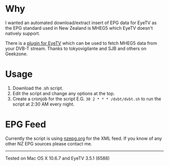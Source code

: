 Why
====
I wanted an automated download/extract insert of EPG data for EyeTV as the EPG standard used in New Zealand
is MHEG5 which EyeTV doesn't natively support.

There is a [plugin for EyeTV](https://github.com/tokyovigilante/EyeTVEPGParser "EyeTV MHEG5 EPG plugin") 
which can be used to fetch MHEG5 data from your DVB-T stream. 
Thanks to tokyovigilante and SJB and others on Geekzone.

Usage
====
1. Download the .sh script.
2. Edit the script and change any options at the top.
3. Create a cronjob for the script E.G. `30 2 * * * /dvbt/dvbt.sh` to run the script at 2:30 AM every night.

EPG Feed
====
Currently the script is using [nzepg.org](http://nzepg.org) for the XML feed. If you know of any other NZ EPG sources please contact me.

---

Tested on Mac OS X 10.6.7 and EyeTV 3.5.1 (6588)